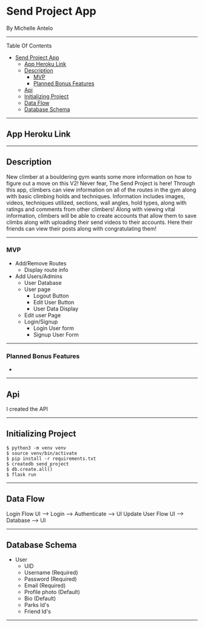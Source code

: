 # Send Project App
By Michelle Antelo
___
Table Of Contents
- [Send Project App](#send-project-app)
  - [App Heroku Link](#app-heroku-link)
  - [Description](#description)
    - [MVP](#mvp)
    - [Planned Bonus Features](#planned-bonus-features)
  - [Api](#api)
  - [Initializing Project](#initializing-project)
  - [Data Flow](#data-flow)
  - [Database Schema](#database-schema)
___
## App Heroku Link

___
## Description
New climber at a bouldering gym wants some more information on how to figure out a move on this V2! Never fear, The Send Project is here! Through this app, climbers can view information on all of the routes in the gym along with basic climbing holds and techniques. Information includes images, videos, techniques utilized, sections, wall angles, hold types, along with ratings and comments from other climbers! Along with viewing vital information, climbers will be able to create accounts that allow them to save climbs along with uploading their send videos to their accounts. Here their friends can view their posts along with congratulating them! 
___
### MVP
- Add/Remove Routes
  - Display route info
- Add Users/Admins
  - User Database
  - User page 
    - Logout Button
    - Edit User Button
    - User Data Display
  - Edit user Page
  - Login/Signup
    - Login User form
    - Signup User Form

___
### Planned Bonus Features
- 
___
## Api
  I created the API
___

## Initializing Project
    $ python3 -m venv venv
    $ source venv/bin/activate
    $ pip install -r requirements.txt
    $ createdb send_project   
    $ db.create.all()
    $ flask run
___
## Data Flow
Login Flow
UI --> Login --> Authenticate --> UI
Update User Flow
UI --> Database --> UI
___
## Database Schema
* User
  * UID
  * Username (Required)
  * Password (Required)
  * Email (Required)
  * Profile photo (Default)
  * Bio (Default)
  * Parks Id's
  * Friend Id's
___